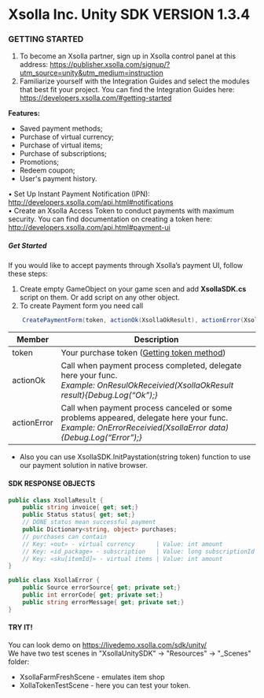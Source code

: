 # Xsolla Inc. Unity SDK VERSION 1.3.4

### GETTING STARTED

1. To become an Xsolla partner, sign up in Xsolla control panel at this address: https://publisher.xsolla.com/signup/?utm_source=unity&utm_medium=instruction  
2. Familiarize yourself with the Integration Guides and select the modules that best fit your project. You can find the Integration Guides here: https://developers.xsolla.com/#getting-started


**Features:**  
 - Saved payment methods;
 - Purchase of virtual currency;
 - Purchase of virtual items;
 - Purchase of subscriptions;
 - Promotions;
 - Redeem coupon;
 - User's payment history.

• Set Up Instant Payment Notification (IPN): http://developers.xsolla.com/api.html#notifications  
• Create an Xsolla Access Token to conduct payments with maximum security. You can find documentation on creating a token here: http://developers.xsolla.com/api.html#payment-ui


##### Get Started

If you would like to accept payments through Xsolla’s payment UI, follow these steps:  
 1. Create empty GameObject on your game scen and add **XsollaSDK.cs** script on them. Or add script on any other object.
 2. To create Payment form you need call  
```cs
    CreatePaymentForm(token, actionOk(XsollaOkResult), actionError(XsollaError))  
```

|Member   | Description|
|------   | -----------|
|token    | Your purchase token ([Getting token method][3508ac7b])
|actionOk | Call when payment process completed, delegate here your func.<br>*Example: OnResulOkReceivied(XsollaOkResult result){Debug.Log(“Ok”);}* |
|actionError | Call when payment process canceled or some problems appeared, delegate here your func.<br>*Example: OnErrorReceivied(XsollaError data){Debug.Log(“Error”);}*|

[3508ac7b]: https://developers.xsolla.com/api.html#token "Getting token method"

 - Also you can use XsollaSDK.InitPaystation(string token) function to use our payment solution in native browser.

#### SDK RESPONSE OBJECTS

```cs
public class XsollaResult {
    public string invoice{ get; set;}
    public Status status{ get; set;}
    // DONE status mean successful payment
    public Dictionary<string, object> purchases;
    // purchases can contain
    // Key: «out» - virtual currency      | Value: int amount
    // Key: «id_package» - subscription   | Value: long subscriptionId
    // Key: «sku[itemId]» - virtual items | Value: int amount
}
```
```cs
public class XsollaError {
    public Source errorSource{ get; private set;}
    public int errorCode{ get; private set;}
    public string errorMessage{ get; private set;}
}
```

#### TRY IT!


You can look demo on https://livedemo.xsolla.com/sdk/unity/  
We have two test scenes in "XsollaUnitySDK" -> "Resources" -> "_Scenes" folder:  
- XsollaFarmFreshScene - emulates item shop  
- XollaTokenTestScene - here you can test your token.
